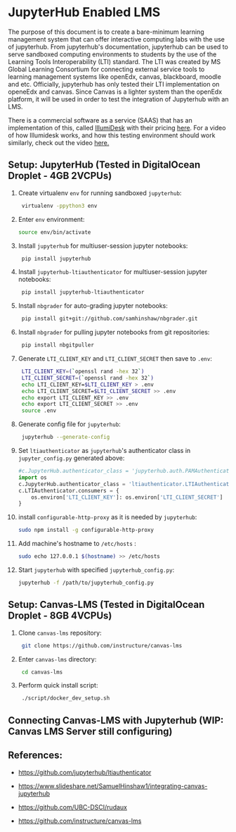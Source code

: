 # JupyterHub Enabled LMS
The purpose of this document is to create a bare-minimum learning management system that can offer interactive computing labs with the use of jupyterhub. From jupyterhub's documentation, jupyterhub can be used to serve sandboxed computing environments to students by the use of the Learning Tools Interoperability (LTI) standard. The LTI was created by MS Global Learning Consortium for connecting external service tools to learning management systems like openEdx, canvas, blackboard, moodle and etc. Officially, jupyterhub has only tested their LTI implementation on openeEdx and canvas. Since Canvas is a lighter system than the openEdx platform, it will be used in order to test the integration of Jupyterhub with an LMS.

There is a commercial software as a service (SAAS) that has an implementation of this, called [IllumiDesk](https://www.illumidesk.com/) with their pricing [here](https://www.illumidesk.com/pricing). For a video of how Illumidesk works, and how this testing environment should work similarly, check out the video [here.](https://vimeo.com/273773906)

## Setup: JupyterHub (Tested in DigitalOcean Droplet - 4GB 2VCPUs)
1. Create virtualenv `env` for running sandboxed `jupyterhub`:
   ``` bash
    virtualenv -ppython3 env
   ```
2. Enter `env` environment:
    ``` bash
    source env/bin/activate
   ```
3. Install `jupyterhub` for multiuser-session jupyter notebooks:
   ``` bash
    pip install jupyterhub
   ```
4. Install `jupyterhub-ltiauthenticator` for multiuser-session jupyter notebooks:
   ``` bash
    pip install jupyterhub-ltiauthenticator
   ```
5. Install `nbgrader` for auto-grading jupyter notebooks:
   ``` bash
    pip install git+git://github.com/samhinshaw/nbgrader.git
   ```
6. Install `nbgrader` for pulling jupyter notebooks from git repositories:
   ``` bash
    pip install nbgitpuller
   ```
7. Generate `LTI_CLIENT_KEY` and `LTI_CLIENT_SECRET` then save to `.env`:
   ``` bash
    LTI_CLIENT_KEY=(`openssl rand -hex 32`)
    LTI_CLIENT_SECRET=(`openssl rand -hex 32`)
    echo LTI_CLIENT_KEY=$LTI_CLIENT_KEY > .env
    echo LTI_CLIENT_SECRET=$LTI_CLIENT_SECRET >> .env
    echo export LTI_CLIENT_KEY >> .env
    echo export LTI_CLIENT_SECRET >> .env
    source .env
   ```
8. Generate config file for `jupyterhub`:
   ``` bash
    jupyterhub --generate-config
   ``` 
9. Set `ltiauthenticator` as `jupyterhub`'s authenticator class in `jupyter_config.py` generated above:
    ``` python
    #c.JupyterHub.authenticator_class = 'jupyterhub.auth.PAMAuthenticator'
    import os
    c.JupyterHub.authenticator_class = 'ltiauthenticator.LTIAuthenticator'
    c.LTIAuthenticator.consumers = {
        os.environ['LTI_CLIENT_KEY']: os.environ['LTI_CLIENT_SECRET']
    }
    ```
10. install `configurable-http-proxy` as it is needed by `jupyterhub`:
    ```bash
    sudo npm install -g configurable-http-proxy
    ```
11. Add machine's hostname to `/etc/hosts` :
    ``` bash
    sudo echo 127.0.0.1 $(hostname) >> /etc/hosts
    ```
12. Start `jupyterhub` with specified `jupyterhub_config.py`:
    ``` bash
    jupyterhub -f /path/to/jupyterhub_config.py
    ```

## Setup: Canvas-LMS (Tested in DigitalOcean Droplet - 8GB 4VCPUs)
1. Clone `canvas-lms` repository:
   ``` bash
    git clone https://github.com/instructure/canvas-lms
   ```
2. Enter `canvas-lms` directory:
   ``` bash
    cd canvas-lms
   ```
3. Perform quick install script:
   ``` bash
    ./script/docker_dev_setup.sh
   ```

## Connecting Canvas-LMS with Jupyterhub (WIP: Canvas LMS Server still configuring)

## References:
- https://github.com/jupyterhub/ltiauthenticator

- https://www.slideshare.net/SamuelHinshaw1/integrating-canvas-jupyterhub

- https://github.com/UBC-DSCI/rudaux

- https://github.com/instructure/canvas-lms

